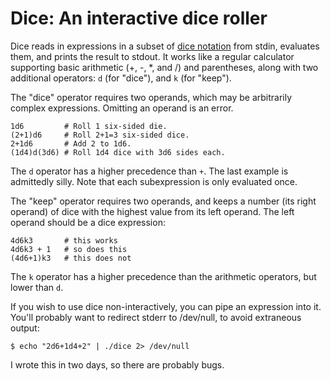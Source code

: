 Dice: An interactive dice roller
================================

Dice reads in expressions in a subset of [dice notation][] from stdin,
evaluates them, and prints the result to stdout. It works like a
regular calculator supporting basic arithmetic (+, -, *, and /) and
parentheses, along with two additional operators: `d` (for "dice"),
and `k` (for "keep").

The "dice" operator requires two operands, which may be arbitrarily
complex expressions. Omitting an operand is an error.

    1d6         # Roll 1 six-sided die.
    (2+1)d6     # Roll 2+1=3 six-sided dice.
    2+1d6       # Add 2 to 1d6.
    (1d4)d(3d6) # Roll 1d4 dice with 3d6 sides each.

The `d` operator has a higher precedence than `+`. The last example is
admittedly silly. Note that each subexpression is only evaluated once.

The "keep" operator requires two operands, and keeps a number (its
right operand) of dice with the highest value from its left operand.
The left operand should be a dice expression:

    4d6k3       # this works
    4d6k3 + 1   # so does this
    (4d6+1)k3   # this does not

The `k` operator has a higher precedence than the arithmetic
operators, but lower than `d`.

If you wish to use dice non-interactively, you can pipe an expression
into it. You'll probably want to redirect stderr to /dev/null, to
avoid extraneous output:

    $ echo "2d6+1d4+2" | ./dice 2> /dev/null

I wrote this in two days, so there are probably bugs.


[dice notation]: http://en.wikipedia.org/wiki/Dice_notation

